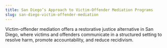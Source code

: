 ```yaml
---
title: San Diego’s Approach to Victim-Offender Mediation Programs
slug: san-diego-victim-offender-mediation
---
```


Victim-offender mediation offers a restorative justice alternative in San Diego, where victims and offenders communicate in a structured setting to resolve harm, promote accountability, and reduce recidivism.